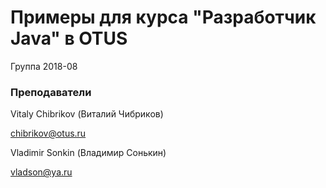 ﻿# Примеры для курса "Разработчик Java" в OTUS

Группа 2018-08

### Преподаватели
Vitaly Chibrikov (Виталий Чибриков)

chibrikov@otus.ru

Vladimir Sonkin (Владимир Сонькин)

vladson@ya.ru
